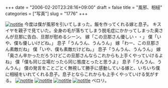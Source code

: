 +++
date = "2006-02-20T23:28:16+09:00"
draft = false
title = "風邪、相槌"
categories = ["写真"]
slug = "1776"
+++

<a href="http://www.flickr.com/photos/h-b-k-r/101660390" target="_blank"><img src="http://static.flickr.com/39/101660390_2a6ab381bb.jpg" class="photoen" alt="notitle"  /></a>
今度は僕が風邪を引いてしまった。飯を作ってくれる嫁と息子。
キスイヤを親子で見ていた。全身の毛が落ちてしまう脱毛症にかかってしまった奥さんが旦那に告白、旦那が慰めるシーン。
嫁「この旦那さん優しい・・」
僕「いや、僕も優しいけどね。」
息子「うんうん、うんうん」
嫁「わー、この旦那さん素敵だね」
僕「いや、僕も素敵だけどね。」
息子「うんうん、うんうん」
嫁「奥さん辛かっただろうけどこの旦那さんならこれからも上手くやっていけるよね」
僕「僕も同じ立場だったら同じ態度とったと思うよ」
息子「うんうん、うんうん」
僕の発言をことごとく無視して勝手に感動している嫁と、いちいち僕に相槌をいれてくれる息子。息子とならこれからも上手くやっていける気がする。
<a href="http://www.flickr.com/photos/h-b-k-r/101658486" target="_blank"><img src="http://static.flickr.com/25/101658486_3838396f7f.jpg" class="photoen" alt="notitle"  /></a>
<a href="http://www.flickr.com/photos/h-b-k-r/101658806" target="_blank"><img src="http://static.flickr.com/30/101658806_e0c46689f1.jpg" class="photoen" alt="notitle"  /></a>
<a href="http://www.flickr.com/photos/h-b-k-r/101668113" target="_blank"><img src="http://static.flickr.com/37/101668113_8c66f8dd2d.jpg" class="photoen" alt="notitle"  /></a>
<a href="http://www.flickr.com/photos/h-b-k-r/101665257" target="_blank"><img src="http://static.flickr.com/38/101665257_c9058f1c51.jpg" class="photoen" alt="notitle"  /></a>
ペロリ。
